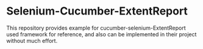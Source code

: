 # Selenium-Cucumber-ExtentReport
This repository provides example for cucumber-selenium-ExtentReport used framework for reference, and also can be implemented in their project without much effort.
